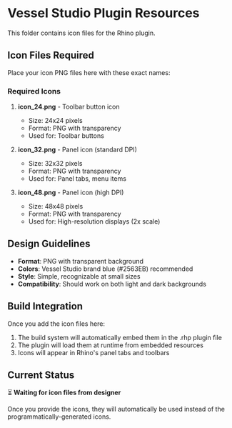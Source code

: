 # Vessel Studio Plugin Resources

This folder contains icon files for the Rhino plugin.

## Icon Files Required

Place your icon PNG files here with these exact names:

### Required Icons

1. **icon_24.png** - Toolbar button icon
   - Size: 24x24 pixels
   - Format: PNG with transparency
   - Used for: Toolbar buttons

2. **icon_32.png** - Panel icon (standard DPI)
   - Size: 32x32 pixels
   - Format: PNG with transparency
   - Used for: Panel tabs, menu items

3. **icon_48.png** - Panel icon (high DPI)
   - Size: 48x48 pixels
   - Format: PNG with transparency
   - Used for: High-resolution displays (2x scale)

## Design Guidelines

- **Format**: PNG with transparent background
- **Colors**: Vessel Studio brand blue (#2563EB) recommended
- **Style**: Simple, recognizable at small sizes
- **Compatibility**: Should work on both light and dark backgrounds

## Build Integration

Once you add the icon files here:
1. The build system will automatically embed them in the .rhp plugin file
2. The plugin will load them at runtime from embedded resources
3. Icons will appear in Rhino's panel tabs and toolbars

## Current Status

⏳ **Waiting for icon files from designer**

Once you provide the icons, they will automatically be used instead of the programmatically-generated icons.
